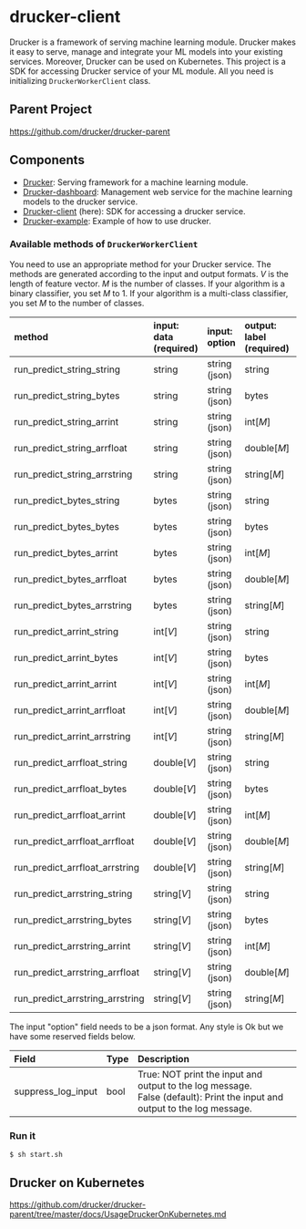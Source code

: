 # drucker-client
Drucker is a framework of serving machine learning module. Drucker makes it easy to serve, manage and integrate your ML models into your existing services. Moreover, Drucker can be used on Kubernetes. This project is a SDK for accessing Drucker service of your ML module. All you need is initializing ```DruckerWorkerClient``` class.

## Parent Project
https://github.com/drucker/drucker-parent

## Components
- [Drucker](https://github.com/drucker/drucker): Serving framework for a machine learning module.
- [Drucker-dashboard](https://github.com/drucker/drucker-dashboard): Management web service for the machine learning models to the drucker service.
- [Drucker-client](https://github.com/drucker/drucker-client) (here): SDK for accessing a drucker service.
- [Drucker-example](https://github.com/drucker/drucker-example): Example of how to use drucker.

### Available methods of ```DruckerWorkerClient```
You need to use an appropriate method for your Drucker service. The methods are generated according to the input and output formats. *V* is the length of feature vector. *M* is the number of classes. If your algorithm is a binary classifier, you set *M* to 1. If your algorithm is a multi-class classifier, you set *M* to the number of classes.

|method |input: data<BR>(required) |input: option |output: label<BR>(required) |output: score<BR>(required) |output: option |
|:---|:---|:---|:---|:---|:---|
|run_predict_string_string |string |string (json) |string |double |string (json) |
|run_predict_string_bytes |string |string (json) |bytes |double |string (json) |
|run_predict_string_arrint |string |string (json) |int[*M*] |double[*M*] |string (json) |
|run_predict_string_arrfloat |string |string (json) |double[*M*] |double[*M*] |string (json) |
|run_predict_string_arrstring |string |string (json) |string[*M*] |double[*M*] |string (json) |
|run_predict_bytes_string |bytes |string (json) |string |double |string (json) |
|run_predict_bytes_bytes |bytes |string (json) |bytes |double |string (json) |
|run_predict_bytes_arrint |bytes |string (json) |int[*M*] |double[*M*] |string (json) |
|run_predict_bytes_arrfloat |bytes |string (json) |double[*M*] |double[*M*] |string (json) |
|run_predict_bytes_arrstring |bytes |string (json) |string[*M*] |double[*M*] |string (json) |
|run_predict_arrint_string |int[*V*] |string (json) |string |double |string (json) |
|run_predict_arrint_bytes |int[*V*] |string (json) |bytes |double |string (json) |
|run_predict_arrint_arrint |int[*V*] |string (json) |int[*M*] |double[*M*] |string (json) |
|run_predict_arrint_arrfloat |int[*V*] |string (json) |double[*M*] |double[*M*] |string (json) |
|run_predict_arrint_arrstring |int[*V*] |string (json) |string[*M*] |double[*M*] |string (json) |
|run_predict_arrfloat_string |double[*V*] |string (json) |string |double |string (json) |
|run_predict_arrfloat_bytes |double[*V*] |string (json) |bytes |double |string (json) |
|run_predict_arrfloat_arrint |double[*V*] |string (json) |int[*M*] |double[*M*] |string (json) |
|run_predict_arrfloat_arrfloat |double[*V*] |string (json) |double[*M*] |double[*M*] |string (json) |
|run_predict_arrfloat_arrstring |double[*V*] |string (json) |string[*M*] |double[*M*] |string (json) |
|run_predict_arrstring_string |string[*V*] |string (json) |string |double |string (json) |
|run_predict_arrstring_bytes |string[*V*] |string (json) |bytes |double |string (json) |
|run_predict_arrstring_arrint |string[*V*] |string (json) |int[*M*] |double[*M*] |string (json) |
|run_predict_arrstring_arrfloat |string[*V*] |string (json) |double[*M*] |double[*M*] |string (json) |
|run_predict_arrstring_arrstring |string[*V*] |string (json) |string[*M*] |double[*M*] |string (json) |

The input "option" field needs to be a json format. Any style is Ok but we have some reserved fields below.

|Field |Type |Description |
|:---|:---|:---|
|suppress_log_input |bool |True: NOT print the input and output to the log message. <BR>False (default): Print the input and output to the log message.

### Run it
```
$ sh start.sh
```

## Drucker on Kubernetes
https://github.com/drucker/drucker-parent/tree/master/docs/UsageDruckerOnKubernetes.md